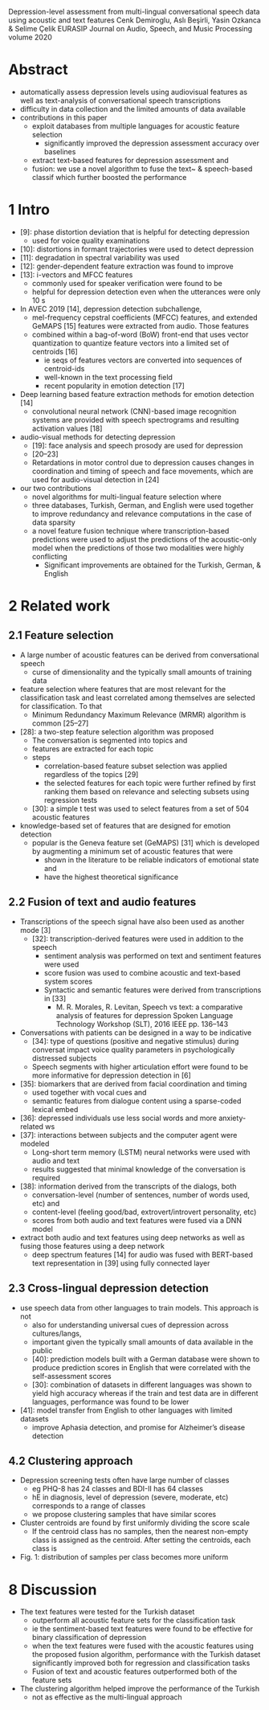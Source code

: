 Depression-level assessment from multi-lingual conversational speech data
  using acoustic and text features
Cenk Demiroglu, Aslı Beşirli, Yasin Ozkanca & Selime Çelik
EURASIP Journal on Audio, Speech, and Music Processing volume 2020

# Abstract

* automatically assess depression levels using audiovisual features as well as
  text-analysis of conversational speech transcriptions
* difficulty in data collection and the limited amounts of data available
* contributions in this paper
  * exploit databases from multiple languages for acoustic feature selection
    * significantly improved the depression assessment accuracy over baselines
  * extract text-based features for depression assessment and 
  * fusion: we use a novel algorithm to fuse the text~ & speech-based classif
    which further boosted the performance

# 1 Intro

* [9]: phase distortion deviation that is helpful for detecting depression
  * used for voice quality examinations
* [10]: distortions in formant trajectories were used to detect depression
* [11]: degradation in spectral variability was used
* [12]: gender-dependent feature extraction was found to improve
* [13]: i-vectors and MFCC features
  * commonly used for speaker verification were found to be
  * helpful for depression detection even when the utterances were only 10 s
* In AVEC 2019 [14], depression detection subchallenge,
  * mel-frequency cepstral coefficients (MFCC) features, and extended GeMAPS
    [15] features were extracted from audio. Those features
  * combined within a bag-of-word (BoW) front-end that uses vector quantization
    to quantize feature vectors into a limited set of centroids [16]
    * ie seqs of features vectors are converted into sequences of centroid-ids
    * well-known in the text processing field
    * recent popularity in emotion detection [17]
* Deep learning based feature extraction methods for emotion detection [14]
  * convolutional neural network (CNN)-based image recognition systems are
    provided with speech spectrograms and resulting activation values [18]
* audio-visual methods for detecting depression
  * [19]: face analysis and speech prosody are used for depression
  * [20–23]
  * Retardations in motor control due to depression causes changes in
    coordination and timing of speech and face movements, which are used for
    audio-visual detection in [24]
* our two contributions
  * novel algorithms for multi-lingual feature selection where
  * three databases, Turkish, German, and English were used together to improve
    redundancy and relevance computations in the case of data sparsity
  * a novel feature fusion technique where
    transcription-based predictions were used to adjust the predictions of the
    acoustic-only model
    when the predictions of those two modalities were highly conflicting
    * Significant improvements are obtained for the Turkish, German, & English

# 2 Related work

## 2.1 Feature selection

* A large number of acoustic features can be derived from conversational speech
  * curse of dimensionality and the typically small amounts of training data
* feature selection where features that are
  most relevant for the classification task and
  least correlated among themselves are selected for classification. To that
  * Minimum Redundancy Maximum Relevance (MRMR) algorithm is common [25–27]
* [28]: a two-step feature selection algorithm was proposed
  * The conversation is segmented into topics and
  * features are extracted for each topic
  * steps
    * correlation-based feature subset selection was applied
      regardless of the topics [29]
    * the selected features for each topic were further refined by
      first ranking them based on relevance and
      selecting subsets using regression tests
  * [30]: a simple t test was used to select features
    from a set of 504 acoustic features
* knowledge-based set of features that are designed for emotion detection
  * popular is the Geneva feature set (GeMAPS) [31] which is developed by
    augmenting a minimum set of acoustic features that were
    * shown in the literature to be reliable indicators of emotional state and
    * have the highest theoretical significance

## 2.2 Fusion of text and audio features

* Transcriptions of the speech signal have also been used as another mode [3]
  * [32]: transcription-derived features were used in addition to the speech
    * sentiment analysis was performed on text and sentiment features were used
    * score fusion was used to combine acoustic and text-based system scores
    * Syntactic and semantic features were derived from transcriptions in [33]
      * M. R. Morales, R. Levitan,
        Speech vs text: a comparative analysis of features for depression
        Spoken Language Technology Workshop (SLT), 2016 IEEE pp. 136–143
* Conversations with patients can be designed in a way to be indicative
  * [34]: type of questions (positive and negative stimulus) during conversat
    impact voice quality parameters in psychologically distressed subjects
  * Speech segments with higher articulation effort were found to be
    more informative for depression detection in [6]
* [35]: biomarkers that are derived from facial coordination and timing
  * used together with vocal cues and
  * semantic features from dialogue content using a sparse-coded lexical embed
* [36]: depressed individuals use less social words and more anxiety-related ws
* [37]: interactions between subjects and the computer agent were modeled
  * Long-short term memory (LSTM) neural networks were used with audio and text
  * results suggested that minimal knowledge of the conversation is required
* [38]: information derived from the transcripts of the dialogs, both
  * conversation-level (number of sentences, number of words used, etc) and
  * content-level (feeling good/bad, extrovert/introvert personality, etc)
  * scores from both audio and text features were fused via a DNN model
* extract both audio and text features using deep networks as well as fusing
  those features using a deep network
  * deep spectrum features [14] for audio was fused with BERT-based text
    representation in [39] using fully connected layer

## 2.3 Cross-lingual depression detection

* use speech data from other languages to train models. This approach is not
  * also for understanding universal cues of depression across cultures/langs,
  * important given the typically small amounts of data available in the public
  * [40]: prediction models built with a German database were shown to
    produce prediction scores in English that were correlated with the
    self-assessment scores
  * [30]: combination of datasets in different languages was shown to yield
    high accuracy whereas
    if the train and test data are in different languages,
    performance was found to be lower
* [41]: model transfer from English to other languages with limited datasets
  * improve Aphasia detection, and promise for Alzheimer’s disease detection

## 4.2 Clustering approach

* Depression screening tests often have large number of classes
  * eg PHQ-8 has 24 classes and BDI-II has 64 classes
  * hE in diagnosis, level of depression (severe, moderate, etc) corresponds
    to a range of classes
  * we propose clustering samples that have similar scores
* Cluster centroids are found by first uniformly dividing the score scale
  * If the centroid class has no samples, then the nearest non-empty class is
    assigned as the centroid. After setting the centroids, each class is
* Fig. 1: distribution of samples per class becomes more uniform

# 8 Discussion

* The text features were tested for the Turkish dataset
  * outperform all acoustic feature sets for the classification task
  * ie the sentiment-based text features were found to be effective for binary
    classification of depression
  * when the text features were fused with the acoustic features using the
    proposed fusion algorithm, performance with the Turkish dataset
    significantly improved both for regression and classification tasks
  * Fusion of text and acoustic features outperformed both of the feature sets
* The clustering algorithm helped improve the performance of the Turkish
  * not as effective as the multi-lingual approach
